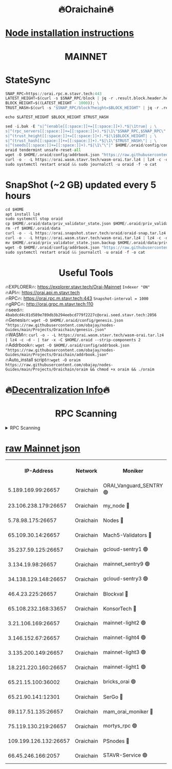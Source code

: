 <h1 align="center"> 🔥Oraichain🔥</h1>

[Node installation instructions](https://github.com/obajay/nodes-Guides/tree/main/Projects/Oraichain)
=
<h1 align="center"> MAINNET</h1>

# StateSync
```python
SNAP_RPC=https://orai.rpc.m.stavr.tech:443
LATEST_HEIGHT=$(curl -s $SNAP_RPC/block | jq -r .result.block.header.height); \
BLOCK_HEIGHT=$((LATEST_HEIGHT - 1000)); \
TRUST_HASH=$(curl -s "$SNAP_RPC/block?height=$BLOCK_HEIGHT" | jq -r .result.block_id.hash)

echo $LATEST_HEIGHT $BLOCK_HEIGHT $TRUST_HASH

sed -i.bak -E "s|^(enable[[:space:]]+=[[:space:]]+).*$|\1true| ; \
s|^(rpc_servers[[:space:]]+=[[:space:]]+).*$|\1\"$SNAP_RPC,$SNAP_RPC\"| ; \
s|^(trust_height[[:space:]]+=[[:space:]]+).*$|\1$BLOCK_HEIGHT| ; \
s|^(trust_hash[[:space:]]+=[[:space:]]+).*$|\1\"$TRUST_HASH\"| ; \
s|^(seeds[[:space:]]+=[[:space:]]+).*$|\1\"\"|" $HOME/.oraid/config/config.toml
oraid tendermint unsafe-reset-all
wget -O $HOME/.oraid/config/addrbook.json "https://raw.githubusercontent.com/obajay/nodes-Guides/main/Projects/Oraichain/addrbook.json"
curl -o - -L https://orai.wasm.stavr.tech/wasm-orai.tar.lz4 | lz4 -c -d - | tar -x -C $HOME/.oraid --strip-components 2
sudo systemctl restart oraid && sudo journalctl -u oraid -f -o cat
```
# SnapShot (~2 GB) updated every 5 hours
```python
cd $HOME
apt install lz4
sudo systemctl stop oraid
cp $HOME/.oraid/data/priv_validator_state.json $HOME/.oraid/priv_validator_state.json.backup
rm -rf $HOME/.oraid/data
curl -o - -L https://orai.snapshot.stavr.tech/oraid/oraid-snap.tar.lz4 | lz4 -c -d - | tar -x -C $HOME/.oraid --strip-components 2
curl -o - -L https://orai.wasm.stavr.tech/wasm-orai.tar.lz4 | lz4 -c -d - | tar -x -C $HOME/.oraid --strip-components 2
mv $HOME/.oraid/priv_validator_state.json.backup $HOME/.oraid/data/priv_validator_state.json
wget -O $HOME/.oraid/config/addrbook.json "https://raw.githubusercontent.com/obajay/nodes-Guides/main/Projects/Oraichain/addrbook.json"
sudo systemctl restart oraid && journalctl -u oraid -f -o cat
```

 <h1 align="center"> Useful Tools</h1>

🔥EXPLORER🔥:     https://explorer.stavr.tech/Orai-Mainnet        `Indexer "ON"` \
🔥API🔥:          https://orai.api.m.stavr.tech \
🔥RPC🔥:          https://orai.rpc.m.stavr.tech:443              `Snapshot-interval = 1000` \
🔥gRPC🔥:         http://orai.grpc.m.stavr.tech:110 \
🔥seed🔥:      `4babdcd4c81d589e789db3b294eebcd779f2227c@orai.seed.stavr.tech:2056` \
🔥Genesis🔥:   `wget -O $HOME/.oraid/config/genesis.json "https://raw.githubusercontent.com/obajay/nodes-Guides/main/Projects/Oraichain/genesis.json"` \
🔥WASM🔥:      `curl -o - -L https://orai.wasm.stavr.tech/wasm-orai.tar.lz4 | lz4 -c -d - | tar -x -C $HOME/.oraid --strip-components 2` \
🔥Addrbook🔥:  `wget -O $HOME/.oraid/config/addrbook.json "https://raw.githubusercontent.com/obajay/nodes-Guides/main/Projects/Oraichain/addrbook.json"` \
🔥Auto_install script🔥:`wget -O oraim https://raw.githubusercontent.com/obajay/nodes-Guides/main/Projects/Oraichain/oraim && chmod +x oraim && ./oraim`

🔥[Decentralization Info](https://github.com/obajay/StateSync-snapshots/tree/main/Projects/Oraichain/Decentralization)🔥
=
<h1 align="center"> RPC Scanning</h1>

<details>
<summary>RPC Scanning</summary>

<h2 align="center"> We scan nodes in real time every 4 hours. And we provide the final result of RPC endpoints.
We cannot influence the operation of these nodes in any way. </h2>


```python
If Voting Power is higher than 0 --> then the Node is a validator of the network and may be subject to attack and be a potential threat to the chain.
```
```python
We marked such validators with a red symbol
```

</details>

[raw Mainnet json](https://rpc-check.oraim.stavr.tech/oraim/rpc-oraim-result.json)
=


<table><tr><th>IP-Address</th><th>Network</th><th>Moniker</th><th>Latest Block Height</th><th>Earliest Block Height</th><th>Catching Up</th><th>Tx Index</th><th>Voting Power</th><th>Scan Time</th></tr><tr><td>5.189.169.99:26657</td><td>Oraichain</td><td>ORAI_Vanguard_SENTRY 🟢</td><td>16003453</td><td>0</td><td>False</td><td>on</td><td>0</td><td>2024-03-01T05:35:53.112517020UTC</td></tr><tr><td>23.106.238.179:26657</td><td>Oraichain</td><td>my_node 🔴</td><td>16003455</td><td>0</td><td>False</td><td>on</td><td>303093</td><td>2024-03-01T05:36:07.636821312UTC</td></tr><tr><td>5.78.98.175:26657</td><td>Oraichain</td><td>Nodes 🔴</td><td>16003457</td><td>0</td><td>False</td><td>off</td><td>166132</td><td>2024-03-01T05:36:20.940246159UTC</td></tr><tr><td>65.109.30.14:26657</td><td>Oraichain</td><td>Mach5-Validators 🔴</td><td>16003461</td><td>0</td><td>False</td><td>off</td><td>644</td><td>2024-03-01T05:36:43.483580340UTC</td></tr><tr><td>35.237.59.125:26657</td><td>Oraichain</td><td>gcloud-sentry1 🟢</td><td>16003452</td><td>1</td><td>False</td><td>on</td><td>0</td><td>2024-03-01T05:35:50.364189097UTC</td></tr><tr><td>3.134.19.98:26657</td><td>Oraichain</td><td>mainnet_sentry9 🟢</td><td>16003456</td><td>1</td><td>False</td><td>on</td><td>0</td><td>2024-03-01T05:36:15.313930162UTC</td></tr><tr><td>34.138.129.148:26657</td><td>Oraichain</td><td>gcloud-sentry3 🟢</td><td>16003460</td><td>1</td><td>False</td><td>on</td><td>0</td><td>2024-03-01T05:36:33.486247495UTC</td></tr><tr><td>46.4.23.225:26657</td><td>Oraichain</td><td>Blockval 🔴</td><td>16003462</td><td>10774049</td><td>False</td><td>off</td><td>283287</td><td>2024-03-01T05:36:46.189293600UTC</td></tr><tr><td>65.108.232.168:33657</td><td>Oraichain</td><td>KonsorTech 🔴</td><td>16003452</td><td>14344801</td><td>False</td><td>off</td><td>50560</td><td>2024-03-01T05:35:49.741316184UTC</td></tr><tr><td>3.21.106.169:26657</td><td>Oraichain</td><td>mainnet-light2 🟢</td><td>16003456</td><td>15275144</td><td>False</td><td>on</td><td>0</td><td>2024-03-01T05:36:10.305862569UTC</td></tr><tr><td>3.146.152.67:26657</td><td>Oraichain</td><td>mainnet-light4 🟢</td><td>16003457</td><td>15275144</td><td>False</td><td>on</td><td>0</td><td>2024-03-01T05:36:20.026501382UTC</td></tr><tr><td>3.135.200.149:26657</td><td>Oraichain</td><td>mainnet-light3 🟢</td><td>16003458</td><td>15275144</td><td>False</td><td>on</td><td>0</td><td>2024-03-01T05:36:23.671289129UTC</td></tr><tr><td>18.221.220.160:26657</td><td>Oraichain</td><td>mainnet-light1 🟢</td><td>16003459</td><td>15643601</td><td>False</td><td>on</td><td>0</td><td>2024-03-01T05:36:30.441111187UTC</td></tr><tr><td>65.21.15.100:36002</td><td>Oraichain</td><td>bricks_orai 🟢</td><td>16003462</td><td>15848470</td><td>False</td><td>on</td><td>0</td><td>2024-03-01T05:36:45.963591419UTC</td></tr><tr><td>65.21.90.141:12301</td><td>Oraichain</td><td>SerGo 🔴</td><td>16003460</td><td>15903460</td><td>False</td><td>off</td><td>1</td><td>2024-03-01T05:36:35.857688337UTC</td></tr><tr><td>89.117.51.135:26657</td><td>Oraichain</td><td>mam_orai_moniker 🔴</td><td>16003452</td><td>15951001</td><td>False</td><td>on</td><td>4</td><td>2024-03-01T05:35:50.657092881UTC</td></tr><tr><td>75.119.130.219:26657</td><td>Oraichain</td><td>mortys_rpc 🟢</td><td>16003461</td><td>15960001</td><td>False</td><td>on</td><td>0</td><td>2024-03-01T05:36:38.849722528UTC</td></tr><tr><td>109.199.126.132:26657</td><td>Oraichain</td><td>PSnodes 🔴</td><td>16003459</td><td>15964001</td><td>False</td><td>on</td><td>14</td><td>2024-03-01T05:36:30.771197181UTC</td></tr><tr><td>66.45.246.166:2057</td><td>Oraichain</td><td>STAVR-Service 🟢</td><td>16003457</td><td>16001601</td><td>False</td><td>on</td><td>0</td><td>2024-03-01T05:36:38.536206895UTC</td></tr></table>
